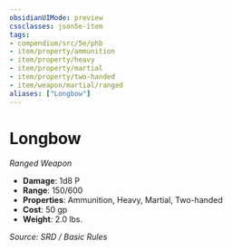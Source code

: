 ```yaml
---
obsidianUIMode: preview
cssclasses: json5e-item
tags:
- compendium/src/5e/phb
- item/property/ammunition
- item/property/heavy
- item/property/martial
- item/property/two-handed
- item/weapon/martial/ranged
aliases: ["Longbow"]
---
```

# Longbow
*Ranged Weapon*  

- **Damage**: 1d8 P
- **Range**: 150/600
- **Properties**: Ammunition, Heavy, Martial, Two-handed
- **Cost**: 50 gp
- **Weight**: 2.0 lbs.

*Source: SRD / Basic Rules*